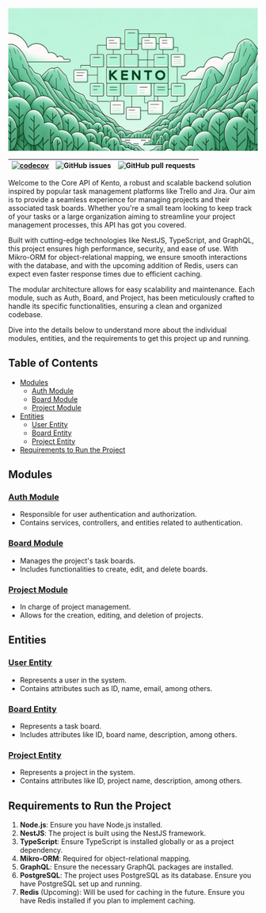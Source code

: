 <img alt="Kento Banner" src="./.github/assets/banner.png">







|[![codecov](https://codecov.io/gh/kent-0/api/graph/badge.svg?token=5YF31XAE3C)](https://codecov.io/gh/kent-0/api)|![GitHub issues](https://img.shields.io/github/issues/kent-0/api)|![GitHub pull requests](https://img.shields.io/github/issues-pr/kent-0/api)|
|---|---|---|

Welcome to the Core API of Kento, a robust and scalable backend solution inspired by popular task management platforms like Trello and Jira. Our aim is to provide a seamless experience for managing projects and their associated task boards. Whether you're a small team looking to keep track of your tasks or a large organization aiming to streamline your project management processes, this API has got you covered.

Built with cutting-edge technologies like NestJS, TypeScript, and GraphQL, this project ensures high performance, security, and ease of use. With Mikro-ORM for object-relational mapping, we ensure smooth interactions with the database, and with the upcoming addition of Redis, users can expect even faster response times due to efficient caching.

The modular architecture allows for easy scalability and maintenance. Each module, such as Auth, Board, and Project, has been meticulously crafted to handle its specific functionalities, ensuring a clean and organized codebase.

Dive into the details below to understand more about the individual modules, entities, and the requirements to get this project up and running.

## Table of Contents

- [Modules](#modules)
  - [Auth Module](#auth-module)
  - [Board Module](#board-module)
  - [Project Module](#project-module)
- [Entities](#entities)
  - [User Entity](#user-entity)
  - [Board Entity](#board-entity)
  - [Project Entity](#project-entity)
- [Requirements to Run the Project](#requirements-to-run-the-project)

## Modules

### [Auth Module](https://github.com/kent-0/api/tree/main/src/modules/auth)
- Responsible for user authentication and authorization.
- Contains services, controllers, and entities related to authentication.

### [Board Module](https://github.com/kent-0/api/tree/main/src/modules/board)
- Manages the project's task boards.
- Includes functionalities to create, edit, and delete boards.

### [Project Module](https://github.com/kent-0/api/tree/main/src/modules/project)
- In charge of project management.
- Allows for the creation, editing, and deletion of projects.

## Entities

### [User Entity](https://github.com/kent-0/api/tree/main/src/database/entities/auth)
- Represents a user in the system.
- Contains attributes such as ID, name, email, among others.

### [Board Entity](https://github.com/kent-0/api/tree/main/src/database/entities/board)
- Represents a task board.
- Includes attributes like ID, board name, description, among others.

### [Project Entity](https://github.com/kent-0/api/tree/main/src/database/entities/project)
- Represents a project in the system.
- Contains attributes like ID, project name, description, among others.

## Requirements to Run the Project

1. **Node.js**: Ensure you have Node.js installed.
2. **NestJS**: The project is built using the NestJS framework.
3. **TypeScript**: Ensure TypeScript is installed globally or as a project dependency.
4. **Mikro-ORM**: Required for object-relational mapping.
5. **GraphQL**: Ensure the necessary GraphQL packages are installed.
6. **PostgreSQL**: The project uses PostgreSQL as its database. Ensure you have PostgreSQL set up and running.
7. **Redis** (Upcoming): Will be used for caching in the future. Ensure you have Redis installed if you plan to implement caching.
